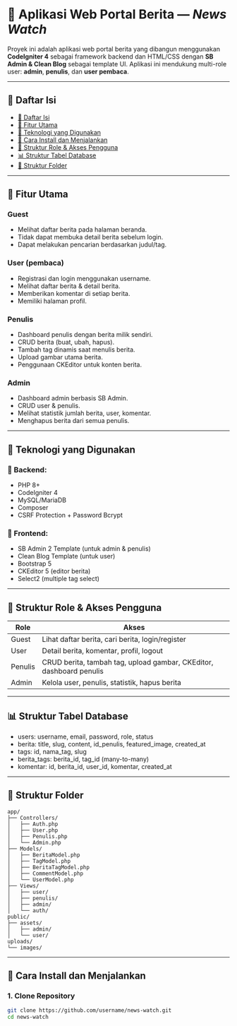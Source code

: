 # 📰 Aplikasi Web Portal Berita — *News Watch*

Proyek ini adalah aplikasi web portal berita yang dibangun menggunakan **CodeIgniter 4** sebagai framework backend dan HTML/CSS dengan **SB Admin & Clean Blog** sebagai template UI. Aplikasi ini mendukung multi-role user: **admin**, **penulis**, dan **user pembaca**.

---

## 📌 Daftar Isi

- [📌 Daftar Isi](#-daftar-isi)  
- [📌 Fitur Utama](#-fitur-utama)  
- [📌 Teknologi yang Digunakan](#-teknologi-yang-digunakan)  
- [🚀 Cara Install dan Menjalankan](#-cara-install-dan-menjalankan)  
- [👤 Struktur Role & Akses Pengguna](#-struktur-role--akses-pengguna)  
- [📊 Struktur Tabel Database](#-struktur-tabel-database)  
- [📂 Struktur Folder](#-struktur-folder)

---

## 📌 Fitur Utama

### Guest
- Melihat daftar berita pada halaman beranda.
- Tidak dapat membuka detail berita sebelum login.
- Dapat melakukan pencarian berdasarkan judul/tag.

### User (pembaca)
- Registrasi dan login menggunakan username.
- Melihat daftar berita & detail berita.
- Memberikan komentar di setiap berita.
- Memiliki halaman profil.

### Penulis
- Dashboard penulis dengan berita milik sendiri.
- CRUD berita (buat, ubah, hapus).
- Tambah tag dinamis saat menulis berita.
- Upload gambar utama berita.
- Penggunaan CKEditor untuk konten berita.

### Admin
- Dashboard admin berbasis SB Admin.
- CRUD user & penulis.
- Melihat statistik jumlah berita, user, komentar.
- Menghapus berita dari semua penulis.

---

## 📌 Teknologi yang Digunakan

### 🔧 Backend:
- PHP 8+
- CodeIgniter 4
- MySQL/MariaDB
- Composer
- CSRF Protection + Password Bcrypt

### 🎨 Frontend:
- SB Admin 2 Template (untuk admin & penulis)
- Clean Blog Template (untuk user)
- Bootstrap 5
- CKEditor 5 (editor berita)
- Select2 (multiple tag select)

---

## 👤 Struktur Role & Akses Pengguna
| Role    | Akses                                                               |
| ------- | ------------------------------------------------------------------- |
| Guest   | Lihat daftar berita, cari berita, login/register                    |
| User    | Detail berita, komentar, profil, logout                             |
| Penulis | CRUD berita, tambah tag, upload gambar, CKEditor, dashboard penulis |
| Admin   | Kelola user, penulis, statistik, hapus berita                       |

---

## 📊 Struktur Tabel Database
- users: username, email, password, role, status
- berita: title, slug, content, id_penulis, featured_image, created_at
- tags: id, nama_tag, slug
- berita_tags: berita_id, tag_id (many-to-many)
- komentar: id, berita_id, user_id, komentar, created_at

---

## 📂 Struktur Folder
```pgsql
app/
├── Controllers/
│   ├── Auth.php
│   ├── User.php
│   ├── Penulis.php
│   └── Admin.php
├── Models/
│   ├── BeritaModel.php
│   ├── TagModel.php
│   ├── BeritaTagModel.php
│   ├── CommentModel.php
│   └── UserModel.php
├── Views/
│   ├── user/
│   ├── penulis/
│   ├── admin/
│   └── auth/
public/
├── assets/
│   ├── admin/
│   └── user/
uploads/
└── images/
```

---

## 🚀 Cara Install dan Menjalankan

### 1. Clone Repository
```bash
git clone https://github.com/username/news-watch.git
cd news-watch
